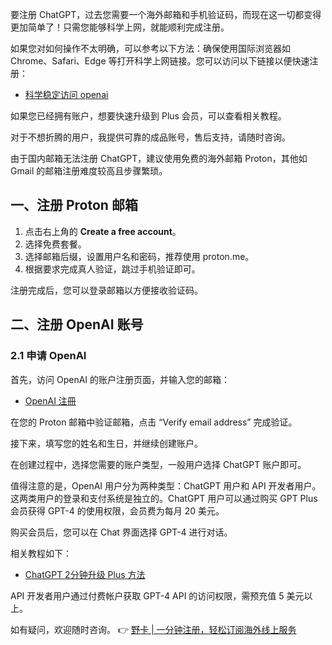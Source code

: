要注册 ChatGPT，过去您需要一个海外邮箱和手机验证码，而现在这一切都变得更加简单了！只需您能够科学上网，就能顺利完成注册。 

如果您对如何操作不太明确，可以参考以下方法：确保使用国际浏览器如 Chrome、Safari、Edge 等打开科学上网链接。您可以访问以下链接以便快速注册：
- [科学稳定访问 openai](https://bit.ly/bewildcard)

如果您已经拥有账户，想要快速升级到 Plus 会员，可以查看相关教程。

对于不想折腾的用户，我提供可靠的成品账号，售后支持，请随时咨询。

由于国内邮箱无法注册 ChatGPT，建议使用免费的海外邮箱 Proton，其他如 Gmail 的邮箱注册难度较高且步骤繁琐。

## 一、注册 Proton 邮箱

1. 点击右上角的 **Create a free account**。
2. 选择免费套餐。
3. 选择邮箱后缀，设置用户名和密码，推荐使用 proton.me。
4. 根据要求完成真人验证，跳过手机验证即可。

注册完成后，您可以登录邮箱以方便接收验证码。

## 二、注册 OpenAI 账号

### 2.1 申请 OpenAI

首先，访问 OpenAI 的账户注册页面，并输入您的邮箱：
- [OpenAI 注冊](https://chat.openai.com/)

在您的 Proton 邮箱中验证邮箱，点击 “Verify email address” 完成验证。

接下来，填写您的姓名和生日，并继续创建账户。

在创建过程中，选择您需要的账户类型，一般用户选择 ChatGPT 账户即可。

值得注意的是，OpenAI 用户分为两种类型：ChatGPT 用户和 API 开发者用户。这两类用户的登录和支付系统是独立的。ChatGPT 用户可以通过购买 GPT Plus 会员获得 GPT-4 的使用权限，会员费为每月 20 美元。

购买会员后，您可以在 Chat 界面选择 GPT-4 进行对话。

相关教程如下：
- [ChatGPT 2分钟升级 Plus 方法](https://bit.ly/bewildcard)

API 开发者用户通过付费帐户获取 GPT-4 API 的访问权限，需预充值 5 美元以上。

如有疑问，欢迎随时咨询。
👉 [野卡 | 一分钟注册，轻松订阅海外线上服务](https://bit.ly/bewildcard)